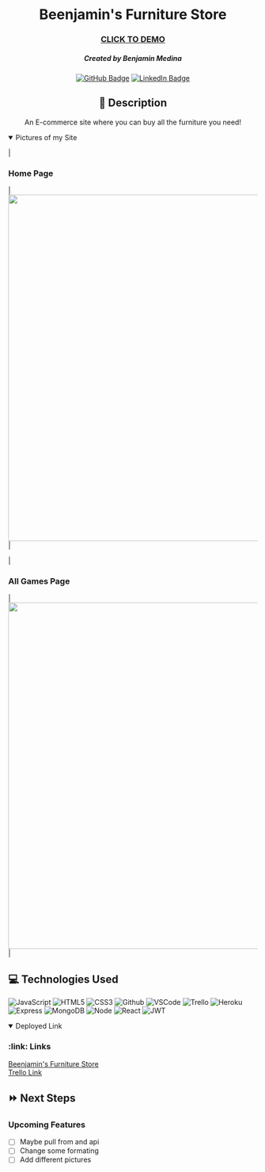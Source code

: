 <div id="description" align="center">

# Beenjamin's Furniture Store

### [CLICK TO DEMO](https://beenjamin-furniture-store.herokuapp.com/)

##### Created by Benjamin Medina

[![GitHub Badge](https://img.shields.io/badge/-@Caprtainx-junglegreen?style=flat&logo=GitHub&logoColor=black)](https://github.com/Caprtainx)
[![LinkedIn Badge](https://img.shields.io/badge/-@Benjamin-Medina-blue?style=flat&logo=Linkedin&logoColor=black)](https://www.linkedin.com/in/benjaminmedina3719/)


## :pencil: Description

An E-commerce site where you can buy all the furniture you need!

</div>

<details open>
  <summary>Pictures of my Site</summary>

  | <h3>Home Page</h3> | <img
    src="https://gyazo.com/57b299cc0207241fd962ea06add46982"
    width="700"
  /> |
  
  | <h3>All Games Page</h3> | <img
    src="https://gyazo.com/17d70fc20c21e12f7ece41d451190f1a"
    width="700"
  /> |
</details>

## :computer: Technologies Used

![JavaScript](https://img.shields.io/badge/-JavaScript-05122A?style=flat&logo=javascript)
![HTML5](https://img.shields.io/badge/-HTML5-05122A?style=flat&logo=html5)
![CSS3](https://img.shields.io/badge/-CSS-05122A?style=flat&logo=css3)
![Github](https://img.shields.io/badge/-GitHub-05122A?style=flat&logo=github)
![VSCode](https://img.shields.io/badge/-VS_Code-05122A?style=flat&logo=visualstudio)
![Trello](https://img.shields.io/badge/-Trello-05122A?style=flat&logo=trello)
![Heroku](https://img.shields.io/badge/-Heroku-05122A?style=flat&logo=heroku)
![Express](https://img.shields.io/badge/-Express-05122A?style=flat&logo=express)
![MongoDB](https://img.shields.io/badge/-MongoDB-05122A?style=flat&logo=mongodb)
![Node](https://img.shields.io/badge/-Node.js-05122A?style=flat&logo=node.js)
![React](https://img.shields.io/badge/-React-05122A?style=flat&logo=react)
![JWT](https://img.shields.io/badge/-JSON_Web_Tokens-05122A?style=flat&logo=jsonwebtokens)

<details open>
  <h3>:link: Links</h3>
  <summary>Deployed Link</summary>
  <a href="https://beenjamin-furniture-store.herokuapp.com/orders/new">Beenjamin's Furniture Store</a>
  <br>
  <a href="https://trello.com/b/GA06cjYo/furniturestore">Trello Link</a>
</details>

## :fast_forward: Next Steps

### Upcoming Features

- [ ] Maybe pull from and api
- [ ] Change some formating
- [ ] Add different pictures
